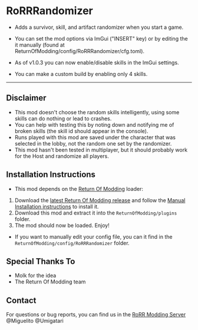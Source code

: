 # RoRRRandomizer
* Adds a survivor, skill, and artifact randomizer when you start a game.
* You can set the mod options via ImGui ("INSERT" key) or by editing the it manually (found at ReturnOfModding/config/RoRRRandomizer/cfg.toml).

* As of v1.0.3 you can now enable/disable skills in the ImGui settings. 
* You can make a custom build by enabling only 4 skills.

---

## Disclaimer
* This mod doesn't choose the random skills intelligently, using some skills can do nothing or lead to crashes.
* You can help with testing this by noting down and notifying me of broken skills (the skill id should appear in the console).
* Runs played with this mod are saved under the character that was selected in the lobby, not the random one set by the randomizer.
* This mod hasn't been tested in multiplayer, but it should probably work for the Host and randomize all players.

## Installation Instructions

* This mod depends on the [Return Of Modding](https://github.com/return-of-modding/ReturnOfModding) loader:
1. Download the [latest Return Of Modding release](https://github.com/return-of-modding/ReturnOfModding/releases) and follow the [Manual Installation instructions](https://github.com/return-of-modding/ReturnOfModding#manual-installation) to install it.
2. Download this mod and extract it into the `ReturnOfModding/plugins` folder.
3. The mod should now be loaded. Enjoy!

* If you want to manually edit your config file, you can it find in the `ReturnOfModding/config/RoRRRandomizer` folder.
  
## Special Thanks To
* Molk for the idea
* The Return Of Modding team

## Contact
For questions or bug reports, you can find us in the [RoRR Modding Server](https://discord.gg/VjS57cszMq) @Miguelito @Umigatari

